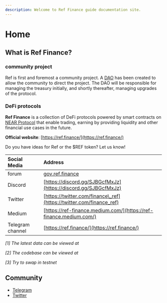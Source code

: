```yaml
---
description: Welcome to Ref Finance guide documentation site.
---
```


# Home

## What is Ref Finance?

### community project

Ref is first and foremost a community project. A [DAO](https://v2.sputnik.fund/#/ref-finance.sputnik-dao.near) has been created to allow the community to direct the project. The DAO will be responsible for managing the treasury initially, and shortly thereafter, managing upgrades of the protocol.

### DeFi protocols

**Ref Finance** is a collection of DeFi protocols powered by smart contracts on [NEAR Protocol](https://near.org) that enable trading, earning by providing liquidity and other financial use cases in the future.



**Official website**: [https://ref.finance/](https://ref.finance/)

Do you have ideas for Ref or the $REF token? Let us know!

| Social Media | Address |
| :--- | :--- |
| forum | [gov.ref.finance](https://gov.ref.finance/) |
| Discord | [https://discord.gg/SJBGcfMxJz](https://discord.gg/SJBGcfMxJz) |
| Twitter | [https://twitter.com/finance\_ref](https://twitter.com/finance_ref) |
| Medium | [https://ref-finance.medium.com/](https://ref-finance.medium.com/) |
| Telegram channel | [https://ref.finance/](https://ref.finance/) |

_\[1\] The latest data can be viewed at_  

_\[2\] The codebase can be viewed at_  

_\[3\] Try to swap in testnet_  



## Community

* [Telegram](https://t.me/ref_finance)
* [Twitter](https://twitter.com/finance_ref)

